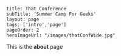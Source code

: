 ```
title: That Conference
subTitle: 'Summer Camp For Geeks'
layout: page
tags: ['intro','page']
pageOrder: 2
heroImageUrl: "/images/thatConfWide.jpg"
```

This is the **about** page